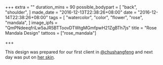 +++
extra = ""
duration_mins = 90
possible_bodypart = [
  "back",
  "shoulder",
]
made_date = "2016-12-13T22:38:26+08:00"
date = "2016-12-14T22:38:26+08:00"
tags = [
  "watercolor",
  "color",
  "flower",
  "rose",
  "mandala",
]
image_ipfs = "QmPNdeeqfriLw5aJR5BTToovDTWtgMGmfpwH21ZgBTh7js"
title = "Rose Mandala Design"
tattoos = ["rose_mandala"]

+++

This design was prepared for our first client in [@chushangfeng](/@chushangfeng)
and next day was put on [her skin](/gogo/tattoo/rose_mandala).
